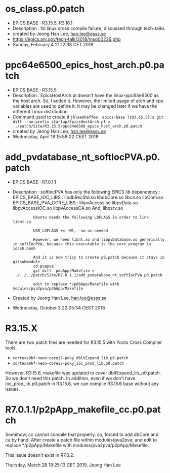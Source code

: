 # os_class.p0.patch

* EPICS BASE : R3.15.5, R3.16.1
* Description : fsl linux cross compile failure, discussed through tech-talks
* created by Jeong Han Lee, han.lee@esss.se
* https://epics.anl.gov/tech-talk/2018/msg00229.php
* Sunday, February  4 21:12:38 CET 2018

# ppc64e6500_epics_host_arch.p0.patch

* EPICS BASE  : R3.15.5
* Description : EpicsHostArch.pl doesn't have the linux-ppc64e6500 as the host arch.
                So, I added it. However, the limited usage of arch and cpu variables
				are used to define it. It may be changed later if we have the different
				Linux distribution
* Command used to create it
```jhlee@kaffee: epics-base ((R3.15.5))$ git diff --no-prefix startup/EpicsHostArch.pl > ../patch/Site/R3.15.5/ppc64e6500_epics_host_arch.p0.patch```
* created by Jeong Han Lee, han.lee@esss.se
* Wednesday, April 18 15:58:02 CEST 2018


# add_pvdatabase_nt_softIocPVA.p0.patch

* EPICS BASE : R7.0.1.1
* Description : softIocPVA has only the following EPICS lib dependency :
               EPICS_BASE_IOC_LIBS  : libdbRecStd.so libdbCore.so libca.so libCom.so
			   EPICS_BASE_PVA_CORE_LIBS : libpvAccess.so libpvData.so libpvAccessIOC.so libpvAccessCA.so
	           And, libqsrv.so
			   
			   Ubuntu needs the following LDFLAGS in order to link libnt.so
			   
		       USR_LDFLAGS += -Wl,--no-as-needed
			   
			   However, we need libnt.so and libpvDatabase.so generically in softIocPVA, because this executable is the core program in iocsh.bash
			   
			   And it is now tricy to create p0.patch because it stays in gitsubmodule
			   cd pvapva
		       git diff  pdbApp/Makefile > ../../../patch/Site/R7.0.1.1/add_pvdatabase_nt_softIocPVA.p0.patch
					   
			   edit to replace */pdbApp/Makefile with modules/pva2pva/pdbApp/Makefile
			   
			   
* Created by Jeong Han Lee, han.lee@esss.se
* Wednesday, October  3 22:05:34 CEST 2018
			    


# R3.15.X

There are two patch files are needed for R3.15.5 with Yocto Cross Compiler tools. 
* `cortexa9hf-neon-corei7-poky_dbltExpand_lib_p0.patch`
* `cortexa9hf-neon-corei7-poky_ioc_prod_lib.p0.patch`

However, R3.15.6, makefile was updated to cover dbltExpand_lib_p0.patch. So we don't need this patch. In addition,
even if we don't have ioc_prod_lib.p0.patch in R3.15.6, we can compile R3.15.6 base without any issues. 


# R7.0.1.1/p2pApp_makefile_cc.p0.patch

Somehow, cc cannot compile that properly. so, forced to add dbCore and ca by hand. After create a patch file within 
modules/pva2pva, and edit to replace */p2pApp/Makefile with modules/pva2pva/p2pApp/Makefile. 

This issue doesn't exist in R7.0.2. 

Thursday, March 28 18:25:13 CET 2019, Jeong Han Lee
